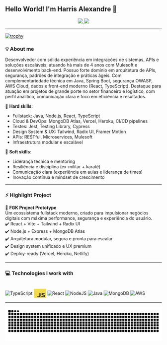 ## Hello World! I'm Harris Alexandre 👋

<div align="center">
  <a href="https://github.com/harrisalexandre">
    <img height="180em" src="https://github-readme-stats.vercel.app/api?username=harrisalexandre&show_icons=true&theme=react&include_all_commits=true&count_private=true"/>
    <img height="180em" src="https://github-readme-stats.vercel.app/api/top-langs/?username=harrisalexandre&layout=compact&langs_count=7&theme=react"/>
  </a>
</div>

---

[![trophy](https://github-profile-trophy.vercel.app/?username=harrisalexandre&theme=onestar)](https://github.com/ryo-ma/github-profile-trophy)


### 💡 About me

Desenvolvedor com sólida experiência em integrações de sistemas, APIs e soluções escaláveis, atuando há mais de 4 anos com Mulesoft e desenvolvimento back-end. Possuo forte domínio em arquitetura de APIs, segurança, padrões de integração e práticas ágeis. Com complementariedade técnica em Java, Spring Boot, segurança OWASP, AWS Cloud, dados e front-end moderno (React, TypeScript). Destaque para atuação em projetos de grande porte no setor financeiro e logístico, com perfil analítico, comunicação clara e foco em eficiência e resultados.


🧠 **Hard skills**:  
- Fullstack: Java, Node.js, React, TypeScript
- Cloud & DevOps: MongoDB Atlas, Vercel, Heroku, CI/CD pipelines
- Testes: Jest, Testing Library, Cypress
- Design System & UX: Tailwind, Radix UI, Framer Motion
- APIs: RESTful, Microservices, Mulesoft
- Infraestrutura modular e escalável

💬 **Soft skills**:  
- Liderança técnica e mentoring
- Resiliência e disciplina (ex-militar + karatê)
- Comunicação clara (experiência em aulas e liderança de times)
- Inovação contínua e mindset de crescimento

---

### ⚡ Highlight Project

🚀 **FGK Project Prototype**  
Um ecossistema fullstack moderno, criado para impulsionar negócios digitais com máxima performance, segurança e experiência do usuário.  
✔️ React + Vite + Tailwind + Radix UI  
✔️ Node.js + Express + MongoDB Atlas  
✔️ Arquitetura modular, segura e pronta para escalar  
✔️ Design system unificado e UX premium  
✔️ Deploy-ready (Vercel, Heroku, Netlify)  

---

### 💻 Technologies I work with

<div style="display: inline_block"><br>
  <img align="center" alt="TypeScript" height="30" width="40" src="https://cdn.jsdelivr.net/gh/devicons/devicon/icons/typescript/typescript-original.svg">
  <img align="center" alt="JavaScript" height="30" width="40" src="https://raw.githubusercontent.com/devicons/devicon/master/icons/javascript/javascript-original.svg">
  <img align="center" alt="React" height="30" width="40" src="https://cdn.jsdelivr.net/gh/devicons/devicon/icons/react/react-original.svg">
  <img align="center" alt="NodeJS" height="30" width="40" src="https://cdn.jsdelivr.net/gh/devicons/devicon/icons/nodejs/nodejs-original.svg">
  <img align="center" alt="Java" height="30" width="40" src="https://cdn.jsdelivr.net/gh/devicons/devicon/icons/java/java-original.svg">
  <img align="center" alt="MongoDB" height="30" width="40" src="https://cdn.jsdelivr.net/gh/devicons/devicon/icons/mongodb/mongodb-original.svg">
  <img align="center" alt="AWS" height="30" width="40" src="https://cdn.jsdelivr.net/gh/devicons/devicon/icons/amazonwebservices/amazonwebservices-original.svg">
</div>

---

<div align="center">
  <img src="https://github.com/harrisalexandre/harrisalexandre/blob/output/github-contribution-grid-snake.svg" alt="snake animation"/>
</div>
